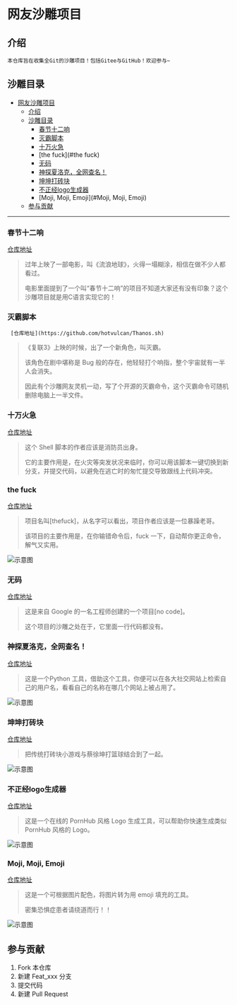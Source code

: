 # 网友沙雕项目

## 介绍

    本仓库旨在收集全Git的沙雕项目！包括Gitee与GitHub！欢迎参与~

## 沙雕目录

- [网友沙雕项目](#网友沙雕项目)
  - [介绍](#介绍)
  - [沙雕目录](#沙雕目录)
    - [春节十二响](#春节十二响)
    - [灭霸脚本](#灭霸脚本)
    - [十万火急](#十万火急)
    - [the fuck](#the fuck)
    - [无码](#无码)
    - [神探夏洛克，全网查名！](#神探夏洛克，全网查名！)
    - [坤坤打砖块](#坤坤打砖块)
    - [不正经logo生成器](#不正经logo生成器)
    - [Moji, Moji, Emoji](#Moji, Moji, Emoji)
  - [参与贡献](#参与贡献)

---

### 春节十二响

   [仓库地址](https://github.com/picasso250/spring12)

   > 过年上映了一部电影，叫《流浪地球》，火得一塌糊涂，相信在做不少人都看过。
   >
   > 电影里面提到了一个叫“春节十二响”的项目不知道大家还有没有印象？这个沙雕项目就是用C语言实现它的！



### 灭霸脚本

     [仓库地址](https://github.com/hotvulcan/Thanos.sh)

   > 《复联3》上映的时候，出了一个新角色，叫灭霸。
   >
   > 该角色在剧中堪称是 Bug 般的存在，他轻轻打个响指，整个宇宙就有一半人会消失。
   >
   > 因此有个沙雕网友灵机一动，写了个开源的灭霸命令，这个灭霸命令可随机删除电脑上一半文件。



### 十万火急

   [仓库地址](https://github.com/qw3rtman/git-fire)

   > 这个 Shell 脚本的作者应该是消防员出身。
   >
   > 它的主要作用是，在火灾等突发状况来临时，你可以用该脚本一键切换到新分支，并提交代码，以避免在逃亡时的匆忙提交导致跟线上代码冲突。



### the fuck

   [仓库地址](https://github.com/nvbn/thefuck)

   > 项目名叫[thefuck]，从名字可以看出，项目作者应该是一位暴躁老哥。
   >
   > 该项目的主要作用是，在你输错命令后，fuck 一下，自动帮你更正命令，解气又实用。

   ![示意图](https://raw.githubusercontent.com/nvbn/thefuck/master/example.gif)



### 无码

   [仓库地址](https://github.com/kelseyhightower/nocode)

   > 这是来自 Google 的一名工程师创建的一个项目[no code]。
   >
   > 这个项目的沙雕之处在于，它里面一行代码都没有。



### 神探夏洛克，全网查名！

[仓库地址](https://github.com/sherlock-project/sherlock)

> 这是一个Python 工具，借助这个工具，你便可以在各大社交网站上检索自己的用户名，看看自己的名称在哪几个网站上被占用了。

![示意图](https://ss.csdn.net/p?https://mmbiz.qpic.cn/mmbiz_gif/uDRkMWLia28iaXibLe6FgubPz1dMhQfa4icBHjL3j1ibScgGqI07skjMX9XV0LcIfTe8HLlpFZ9yITplx6phWJKhkCA/640?wx_fmt=gif)



### 坤坤打砖块

[仓库地址](https://github.com/kasuganosoras/cxk-ball)

> 把传统打砖块小游戏与蔡徐坤打篮球结合到了一起。

![示意图](https://ss.csdn.net/p?https://mmbiz.qpic.cn/mmbiz_gif/uDRkMWLia28iaXibLe6FgubPz1dMhQfa4icB0YAjzewpgCavPILuw9b7zQwCbicFJy4eLcUWV94tlib2uklDRIShFX9A/640?wx_fmt=gif)



### 不正经logo生成器

[仓库地址](https://github.com/bestony/logoly)

> 这是一个在线的 PornHub 风格 Logo 生成工具，可以帮助你快速生成类似 PornHub 风格的 Logo。

![示意图](https://ss.csdn.net/p?https://mmbiz.qpic.cn/mmbiz_jpg/uDRkMWLia28iaXibLe6FgubPz1dMhQfa4icBOUibibJ4LZkP2XicIa4ms63SZr95VktTKiaaz2nIsHouL3GhdwS3oAKeaQ/640?wx_fmt=jpeg)



### Moji, Moji, Emoji

[仓库地址](https://github.com/ericandrewlewis/emoji-mosaic)

> 这是一个可根据图片配色，将图片转为用 emoji 填充的工具。
>
> 密集恐惧症患者请绕道而行！！

![示意图](https://ss.csdn.net/p?https://mmbiz.qpic.cn/mmbiz_jpg/uDRkMWLia28iaXibLe6FgubPz1dMhQfa4icBD3VKFMJs2fmubeoZ0AOiaoOnSI9WibfhPc11e5zftQTPOmkYx45uHUkg/640?wx_fmt=jpeg)



## 参与贡献

1. Fork 本仓库
2. 新建 Feat_xxx 分支
3. 提交代码
4. 新建 Pull Request
